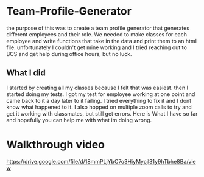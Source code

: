 # Team-Profile-Generator
the purpose of this was to create a team profile generator that generates different employees and their role. We needed to make classes for each employee and write functions that take in the data and print them to an html file. unfortunately I couldn't get mine working and I tried reaching out to BCS and get help during office hours, but no luck. 

## What I did
I started by creating all my classes because I felt that was easiest. then I started doing my tests. I got my test for employee working at one point and came back to it a day later to it failing. I tried everything to fix it and I dont know what happened to it. I also hopped on multiple zoom calls to try and get it working with classmates, but still get errors. Here is What I have so far and hopefully you can help me with what im doing wrong.

# Walkthrough video
https://drive.google.com/file/d/18mmPLjYbC7o3HiyMycjl31y9hTbhe8Ba/view